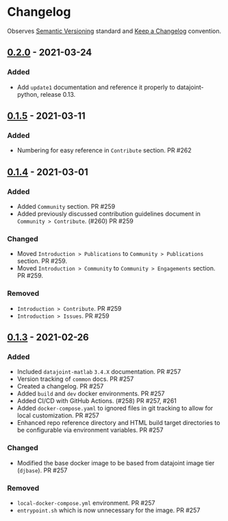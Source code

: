 # Changelog

Observes [Semantic Versioning](https://semver.org/spec/v2.0.0.html) standard and [Keep a Changelog](https://keepachangelog.com/en/1.0.0/) convention.

## [0.2.0] - 2021-03-24
### Added
- Add `update1` documentation and reference it properly to datajoint-python, release 0.13.

## [0.1.5] - 2021-03-11
### Added
- Numbering for easy reference in `Contribute` section. PR #262

## [0.1.4] - 2021-03-01
### Added
- Added `Community` section. PR #259
- Added previously discussed contribution guidelines document in `Community > Contribute`. (#260) PR #259

### Changed
- Moved `Introduction > Publications` to `Community > Publications` section. PR #259.
- Moved `Introduction > Community` to `Community > Engagements` section. PR #259.

### Removed
- `Introduction > Contribute`. PR #259
- `Introduction > Issues`. PR #259


## [0.1.3] - 2021-02-26
### Added
- Included `datajoint-matlab` `3.4.X` documentation. PR #257
- Version tracking of `common` docs. PR #257
- Created a changelog. PR #257
- Added `build` and `dev` docker environments. PR #257
- Added CI/CD with GitHub Actions. (#258) PR #257, #261
- Added `docker-compose.yaml` to ignored files in git tracking to allow for local customization. PR #257
- Enhanced repo reference directory and HTML build target directories to be configurable via environment variables. PR #257

### Changed
- Modified the base docker image to be based from datajoint image tier (`djbase`). PR #257

### Removed
- `local-docker-compose.yml` environment. PR #257
- `entrypoint.sh` which is now unnecessary for the image. PR #257

[0.2.0]: https://github.com/datajoint/datajoint-docs/compare/v0.1.5...v0.2.0
[0.1.5]: https://github.com/datajoint/datajoint-docs/compare/v0.1.4...v0.1.5
[0.1.4]: https://github.com/datajoint/datajoint-docs/compare/v0.1.3...v0.1.4
[0.1.3]: https://github.com/datajoint/datajoint-docs/releases/tag/v0.1.3
